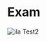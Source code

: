 # Exam
 
![ila Test2](https://github.com/developerMustafaa/Exam/assets/126909627/afc4d06b-9ebf-4636-959b-e55dc5bd02f9)
